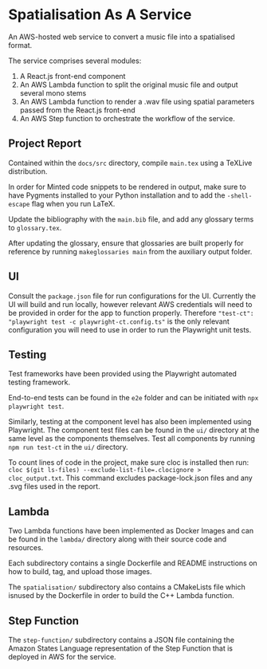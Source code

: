 # Spatialisation As A Service

An AWS-hosted web service to convert a music file into a spatialised format.

The service comprises several modules:

1. A React.js front-end component
2. An AWS Lambda function to split the original music file and output several mono stems
3. An AWS Lambda function to render a .wav file using spatial parameters passed from the React.js front-end
4. An AWS Step function to orchestrate the workflow of the service.

## Project Report

Contained within the ```docs/src``` directory, compile ```main.tex``` using a TeXLive distribution.

In order for Minted code snippets to be rendered in output, make sure to have Pygments installed to your Python installation and to add the ```-shell-escape``` flag when you run LaTeX.

Update the bibliography with the ```main.bib``` file, and add any glossary terms to ```glossary.tex```.

After updating the glossary, ensure that glossaries are built properly for reference by running ```makeglossaries main``` from the auxiliary output folder.

## UI

Consult the ```package.json``` file for run configurations for the UI. Currently the UI will build and run locally, however relevant AWS credentials will need to be provided in order for the app to function properly. Therefore ```"test-ct": "playwright test -c playwright-ct.config.ts"``` is the only relevant configuration you will need to use in order to run the Playwright unit tests.

## Testing

Test frameworks have been provided using the Playwright automated testing framework.

End-to-end tests can be found in the ```e2e``` folder and can be initiated with ```npx playwright test```.

Similarly, testing at the component level has also been implemented using Playwright.
The component test files can be found in the ```ui/``` directory at the same level as the components themselves.
Test all components by running ```npm run test-ct``` in the ```ui/``` directory.

To count lines of code in the project, make sure cloc is installed then run:
```cloc $(git ls-files) --exclude-list-file=.clocignore > cloc_output.txt```.
This command excludes package-lock.json files and any .svg files used in the report.

## Lambda

Two Lambda functions have been implemented as Docker Images and can be found in the ```lambda/``` directory along with their source code and resources.

Each subdirectory contains a single Dockerfile and README instructions on how to build, tag, and upload those images.

The ```spatialisation/``` subdirectory also contains a CMakeLists file which isnused by the Dockerfile in order to build the C++ Lambda function.

## Step Function

The ```step-function/``` subdirectory contains a JSON file containing the Amazon States Language representation of the Step Function that is deployed in AWS for the service.



